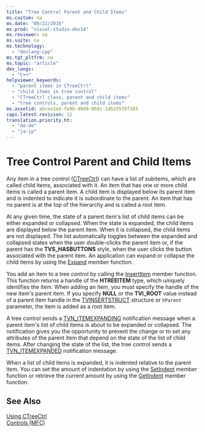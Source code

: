 ```yaml
---
title: "Tree Control Parent and Child Items"
ms.custom: na
ms.date: "09/22/2016"
ms.prod: "visual-studio-dev14"
ms.reviewer: na
ms.suite: na
ms.technology: 
  - "devlang-cpp"
ms.tgt_pltfrm: na
ms.topic: "article"
dev_langs: 
  - "C++"
helpviewer_keywords: 
  - "parent items in CTreeCtrl"
  - "child items in tree control"
  - "CTreeCtrl class, parent and child items"
  - "tree controls, parent and child items"
ms.assetid: abcea1e4-fe9b-40d9-86dc-1db235f8f103
caps.latest.revision: 12
translation.priority.ht: 
  - "de-de"
  - "ja-jp"
---
```

# Tree Control Parent and Child Items
Any item in a tree control ([CTreeCtrl](../vs140/ctreectrl-class.md)) can have a list of subitems, which are called child items, associated with it. An item that has one or more child items is called a parent item. A child item is displayed below its parent item and is indented to indicate it is subordinate to the parent. An item that has no parent is at the top of the hierarchy and is called a root item.  
  
 At any given time, the state of a parent item's list of child items can be either expanded or collapsed. When the state is expanded, the child items are displayed below the parent item. When it is collapsed, the child items are not displayed. The list automatically toggles between the expanded and collapsed states when the user double-clicks the parent item or, if the parent has the **TVS_HASBUTTONS** style, when the user clicks the button associated with the parent item. An application can expand or collapse the child items by using the [Expand](../vs140/ctreectrl--expand.md) member function.  
  
 You add an item to a tree control by calling the [InsertItem](../vs140/ctreectrl--insertitem.md) member function. This function returns a handle of the **HTREEITEM** type, which uniquely identifies the item. When adding an item, you must specify the handle of the new item's parent item. If you specify **NULL** or the **TVI_ROOT** value instead of a parent item handle in the [TVINSERTSTRUCT](http://msdn.microsoft.com/library/windows/desktop/bb773452) structure or `hParent` parameter, the item is added as a root item.  
  
 A tree control sends a [TVN_ITEMEXPANDING](http://msdn.microsoft.com/library/windows/desktop/bb773537) notification message when a parent item's list of child items is about to be expanded or collapsed. The notification gives you the opportunity to prevent the change or to set any attributes of the parent item that depend on the state of the list of child items. After changing the state of the list, the tree control sends a [TVN_ITEMEXPANDED](http://msdn.microsoft.com/library/windows/desktop/bb773533) notification message.  
  
 When a list of child items is expanded, it is indented relative to the parent item. You can set the amount of indentation by using the [SetIndent](../vs140/ctreectrl--setindent.md) member function or retrieve the current amount by using the [GetIndent](../vs140/ctreectrl--getindent.md) member function.  
  
## See Also  
 [Using CTreeCtrl](../vs140/using-ctreectrl.md)   
 [Controls (MFC)](../vs140/controls--mfc-.md)
